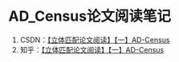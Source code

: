 # AD_Census论文阅读笔记
1. CSDN：[【立体匹配论文阅读】【一】AD-Census](https://blog.csdn.net/qq_42759162/article/details/124100988)
2. 知乎：[【立体匹配论文阅读】【一】AD-Census]()
